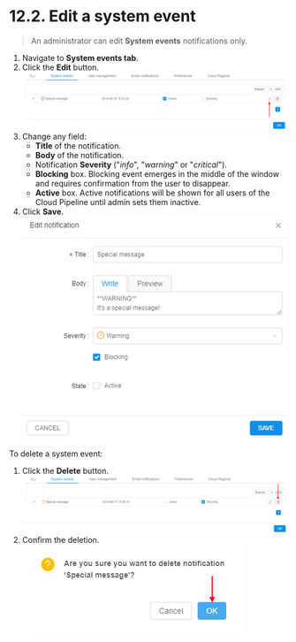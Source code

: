 # 12.2. Edit a system event

> An administrator can edit **System events** notifications only.

1. Navigate to **System events tab**.
2. Click the **Edit** button.  
    ![CP_EditSystemEvent](attachments/EditSystemEvent_1.png)
3. Change any field:
    - **Title** of the notification.
    - **Body** of the notification.
    - Notification **Severity** ("_info_", "_warning_" or "_critical_").
    - **Blocking** box. Blocking event emerges in the middle of the window and requires confirmation from the user to disappear.
    - **Active** box. Active notifications will be shown for all users of the Cloud Pipeline until admin sets them inactive.
4. Click **Save**.  
    ![CP_EditSystemEvent](attachments/EditSystemEvent_2.png)

To delete a system event:

1. Click the **Delete** button.  
    ![CP_EditSystemEvent](attachments/EditSystemEvent_3.png)
2. Confirm the deletion.  
    ![CP_EditSystemEvent](attachments/EditSystemEvent_4.png)
